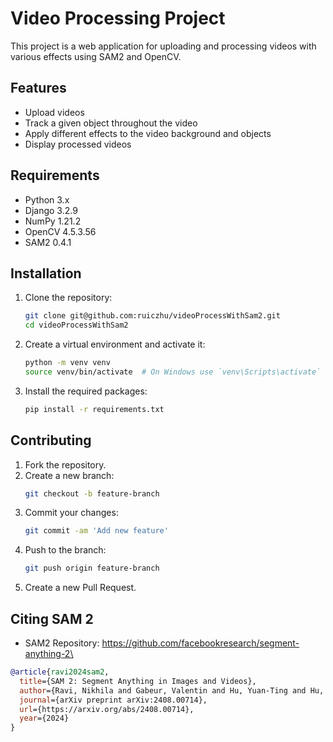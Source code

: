 # Video Processing Project

This project is a web application for uploading and processing videos with various effects using SAM2 and OpenCV.

## Features

- Upload videos
- Track a given object throughout the video
- Apply different effects to the video background and objects
- Display processed videos

## Requirements

- Python 3.x
- Django 3.2.9
- NumPy 1.21.2
- OpenCV 4.5.3.56
- SAM2 0.4.1

## Installation

1. Clone the repository:
    ```sh
    git clone git@github.com:ruiczhu/videoProcessWithSam2.git
    cd videoProcessWithSam2
    ```

2. Create a virtual environment and activate it:
    ```sh
    python -m venv venv
    source venv/bin/activate  # On Windows use `venv\Scripts\activate`
    ```

3. Install the required packages:
    ```sh
    pip install -r requirements.txt
    ```
   
## Contributing

1. Fork the repository.
2. Create a new branch:
    ```sh
    git checkout -b feature-branch
    ```
3. Commit your changes:
    ```sh
    git commit -am 'Add new feature'
    ```
4. Push to the branch:
    ```sh
    git push origin feature-branch
    ```
5. Create a new Pull Request.

## Citing SAM 2
- SAM2 Repository: https://github.com/facebookresearch/segment-anything-2\
```bibtex
@article{ravi2024sam2,
  title={SAM 2: Segment Anything in Images and Videos},
  author={Ravi, Nikhila and Gabeur, Valentin and Hu, Yuan-Ting and Hu, Ronghang and Ryali, Chaitanya and Ma, Tengyu and Khedr, Haitham and R{\"a}dle, Roman and Rolland, Chloe and Gustafson, Laura and Mintun, Eric and Pan, Junting and Alwala, Kalyan Vasudev and Carion, Nicolas and Wu, Chao-Yuan and Girshick, Ross and Doll{\'a}r, Piotr and Feichtenhofer, Christoph},
  journal={arXiv preprint arXiv:2408.00714},
  url={https://arxiv.org/abs/2408.00714},
  year={2024}
}